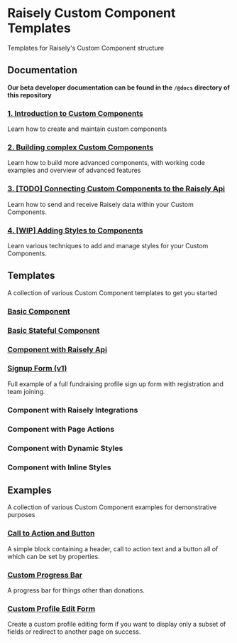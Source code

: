 # Raisely Custom Component Templates
Templates for Raisely's Custom Component structure


## Documentation

**Our beta developer documentation can be found in the `/@docs` directory of this repository**

### [1. Introduction to Custom Components](@docs/1.intro-and-basics.md)

Learn how to create and maintain custom components

### [2. Building complex Custom Components](@docs/2.props-and-raisely-components.md)

Learn how to build more advanced components, with working code examples and overview of advanced features

### [3. [TODO] Connecting Custom Components to the Raisely Api](@docs/3.making-api-requests.md)

Learn how to send and receive Raisely data within your Custom Components. 

### [4. [WIP] Adding Styles to Components](@docs/4.adding-styles-to-components.md)

Learn various techniques to add and manage styles for your Custom Components.


## Templates

A collection of various Custom Component templates to get you started

### [Basic Component](basic-component)

### [Basic Stateful Component](basic-stateful-component)

### [Component with Raisely Api](component-with-api)

### [Signup Form (v1)](signup-form)
Full example of a full fundraising profile sign up form
with registration and team joining.

### Component with Raisely Integrations

### Component with Page Actions

### Component with Dynamic Styles

### Component with Inline Styles


## Examples

A collection of various Custom Component examples for demonstrative purposes

### [Call to Action and Button](call-to-action-and-button)
A simple block containing a header, call to action text and a button
all of which can be set by properties.

### [Custom Progress Bar](custom-progress-bar)
A progress bar for things other than donations.

### [Custom Profile Edit Form](custom-profile-edit)
Create a custom profile editing form if you want to display only a
subset of fields or redirect to another page on success.
